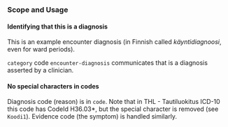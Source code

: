 ### Scope and Usage

#### Identifying that this is a diagnosis

This is an example encounter diagnosis (in Finnish called *käyntidiagnoosi*, even for ward periods).

`category` code `encounter-diagnosis` communicates that is a diagnosis asserted by a clinician.

#### No special characters in codes

Diagnosis code (reason) is in `code`. Note that in THL - Tautiluokitus ICD-10 this code has CodeId
H36.03*, but the special character is removed (see `Koodi1`). Evidence code (the symptom) is handled
similarly.
